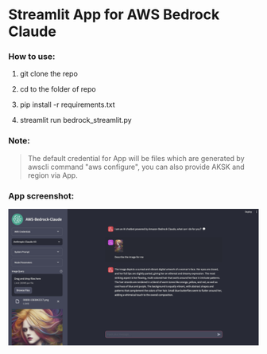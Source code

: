 # Streamlit App for AWS Bedrock Claude  

### How to use:  
1. git clone the repo  

2. cd to the folder of repo  

3. pip install -r requirements.txt  

4. streamlit run bedrock_streamlit.py  

### Note:  
> The default credential for App will be files which are generated by awscli command "aws configure", you can also provide AKSK and region via App.

### App screenshot:
![screenshot](./utils/app-screenshot.png)